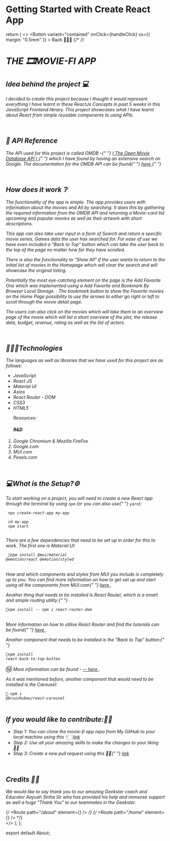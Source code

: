 # Getting Started with Create React App

  
  return (
    <>
      <Button
        variant="contained"
        onClick={handleClick}
        sx={{ margin: "0.5rem" }}
      >
        Back
      </Button>
      <Typography>🔹🔹🔹</Typography>
      {/* <Typography></Typography> */}
      <div style={DetailsBacground}>
        <h1>THE 🎞️MOVIE-FI APP</h1>
        <h2>Idea behind the project 💻</h2>
        <p>
          I decided to create this project because I thought it would represent
          everything I have learnt in these ReactJs Concepts in past 5 weeks in
          this JavaScript Frontend library. This project showcases what I have
          learnt about React from simple reusable components to using APIs.
        </p>
        <br />
        <h2>🔗 API Reference</h2>
        <p>
          The API used for this project is called OMDB -{" "}
          <a
            href="https://www.omdbapi.com/"
            target="_blank"
            rel="noopener noreferrer"
          >
            ( The Open Movie Database API )
          </a>{" "}
          which I have found by having an extensive search on Google. The
          documentation for the OMDB API can be found{" "}
          <a
            href="https://www.omdbapi.com/"
            target="_blank"
            rel="noopener noreferrer"
          >
            here
          </a>{" "}
        </p>
        <br />
        <h2>How does it work ❔</h2>
        <p>
          The functionality of the app is simple. The app provides users with
          information about the movies and All by searching. It does this by
          gathering the required information from the OMDB API and returning a
          Movie-card list upcoming and popular movies as well as their artwork
          with short descriptions.
        </p>
        <p>
          This app can also take user input in a form of Search and return a
          specific movie series, Games data the user has searched for. For ease
          of use we have even included a "Back to Top" button which can take the
          user back to the top of the page no matter how far they have scrolled.
        </p>
        <p>
          There is also the functionality to "Show All" if the user wants to
          return to the initial list of movies in the Homepage which will clear
          the search and will showcase the original listing.
        </p>
        <p>
          Potentially the most eye-catching element on the page is the Add
          Favorite One which was implemented using a Add Favorite and Bookmark
          By Browser Local Storage. . The bookmark button to show the Favorite
          movies on the Home Page possibility to use the arrows to either go
          right or left to scroll through the movie detail page.
        </p>
        <p>
          The users can also click on the movies which will take them to an
          overview page of the movie which will list a short overview of the
          plot, the release date, budget, revenue, rating as well as the list of
          actors.
        </p>
        <br />
        <h2>🧑🏻‍💻Technologies</h2>
        <p>
          The languages as well as libraries that we have used for this project
          are as follows:
          <ul>
            <li>JavaScript</li>
            <li>React JS</li>
            <li>Material UI</li>
            <li>Axios </li>
            <li>React Router - DOM</li>
            <li>CSS3</li>
            <li>HTML5</li>
          </ul>
          <ol>
            <span>Resources: </span>
            <h4>R&D</h4>
            <li>Google Chromium & Mozilla FireFox</li>
            <li>Google.com</li>
            <li>MUI.com</li>
            <li>Pexels.com</li>
          </ol>
        </p>
        <br />
        <h2>💻What is the Setup?⚙️</h2>
        <p>
          To start working on a project, you will need to create a new React app
          through the terminal by using <code>npm</code> (or you can also use{" "}
          <code>yarn</code>):
        </p>
        <code>
          npx create-react-app my-app <br />
          cd my-app <br />
          npm start <br />
        </code>
        <br />
        <p>
          There are a few dependencies that need to be set up in order for this
          to work. The first one is Material UI:
        </p>
        <code> 📐npm install @mui/material @emotion/react @emotion/styled</code>
        <br />
        <br />
        <p>
          How and which components and styles from MUI you include is completely
          up to you. You can find more information on how to get set up and
          start using all the components from MUI.com{" "}
          <a
            href="https://mui.com/material-ui/getting-started/overview/"
            target="_blank"
            rel="noopener noreferrer"
          >
            here
          </a>
          .
        </p>
        <p>
          Another thing that needs to be installed is React Router, which is a
          smart and simple routing utility:{" "}
        </p>
        <code>📐npm install -- npm i react-router-dom</code>
        <br />
        <br />
        <p>
          More information on how to utilise React Router and find the tutorials
          can be found{" "}
          <a
            href="https://www.npmjs.com/"
            target="_blank"
            rel="noopener noreferrer"
          >
            here
          </a>
          .
        </p>
        <p>
          Another component that needs to be installed is the "Back to Top"
          button:{" "}
        </p>
        <code>📐npm install react-back-to-top-button</code>
        <br />
        <br />
        Ⓜ️ More information can be found -
        <a
          href="https://www.npmjs.com/package/react-back-to-top-button"
          target="_blank"
          rel="noopener noreferrer"
        >
          -- here
        </a>
        .
        <p>
          As it was mentioned before, another component that would need to be
          installed is the Carousel:
        </p>
        <code>📐 npm i @brainhubeu/react-carousel</code>
        <br />
        <br />
        <h2>If you would like to contribute:🤝🏻</h2>
        <p>
          <ul>
            <li>
              Step 1: You can clone the movie-fi app repo from My GitHub to your
              local machine using this 👇🏻
              <a href="" target="_blank" rel="noopener noreferrer">
                link
              </a>
            </li>
            <li>
              Step 2: Use all your amazing skills to make the changes to your
              liking 👍🏻
            </li>
            <li>
              Step 3: Create a new pull request using this 🤝🏻{" "}
              <a
                href="https://github.com/shaikhmd007"
                target="_blank"
                rel="noopener noreferrer"
              >
                link
              </a>
            </li>
          </ul>
        </p>
        <br />
        <p>
          <h2>Credits 🤝🏻</h2>
          We would like to say thank you to our amazing Geekster coach and
          Educator Aayush Sinha Sir who has provided his help and immense
          support as well a huge "Thank You" to our teammates in the Geekster.
        </p>
        {/* <Routes>
        <Route path="/about" element={<About />} />
      </Routes> */}
        {/* <Routes>
          <Route path="/home" element={<Home />} />
        </Routes> */}
        <Footer />
      </div>
    </>
  );
};

export default About;
